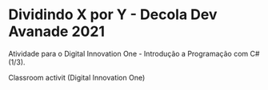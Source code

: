 # Dividindo X por Y - Decola Dev Avanade 2021

Atividade para o Digital Innovation One - Introdução a Programação com C# (1/3).

Classroom activit (Digital Innovation One)
